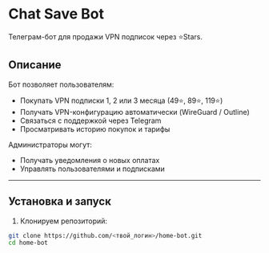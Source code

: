 # Chat Save Bot

Телеграм-бот для продажи VPN подписок через ⭐️Stars.

## Описание

Бот позволяет пользователям:
- Покупать VPN подписки 1, 2 или 3 месяца (49⭐️, 89⭐️, 119⭐️)
- Получать VPN-конфигурацию автоматически (WireGuard / Outline)
- Связаться с поддержкой через Telegram
- Просматривать историю покупок и тарифы

Администраторы могут:
- Получать уведомления о новых оплатах
- Управлять пользователями и подписками

---

## Установка и запуск

1. Клонируем репозиторий:
```bash
git clone https://github.com/<твой_логин>/home-bot.git
cd home-bot
